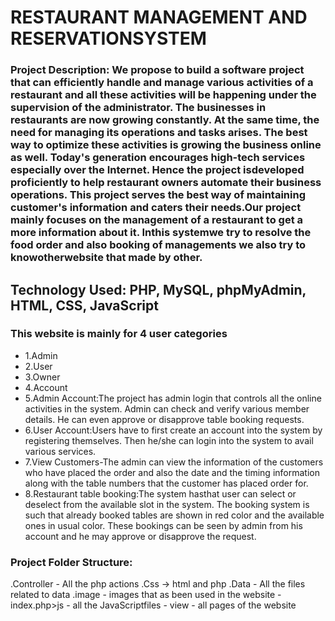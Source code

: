 # RESTAURANT MANAGEMENT AND RESERVATIONSYSTEM


### Project Description: We propose to build a software project that can efficiently handle and manage various activities of a restaurant and all these activities will be happening under the supervision of the administrator. The businesses in restaurants are now growing constantly. At the same time, the need for managing its operations and tasks arises. The best way to optimize these activities is growing the business online as well. Today's generation encourages high-tech services especially over the Internet. Hence the project isdeveloped proficiently to help restaurant owners automate their business operations. This project serves the best way of maintaining customer's information and caters their needs.Our project mainly focuses on the management of a restaurant to get a more information about it. Inthis systemwe try to resolve the food order and also booking of managements we also try to knowotherwebsite that made by other.

## Technology Used: PHP, MySQL, phpMyAdmin, HTML, CSS, JavaScript

### This website  is mainly for 4 user categories
 - 1.Admin
 - 2.User
 - 3.Owner
 - 4.Account 
 - 5.Admin Account:The  project  has  admin  login  that  controls  all  the  online  activities  in  the system.   Admin   can   check   and   verify   various   member           details.   He   can   even   approve   or disapprove table booking requests.
 - 6.User Account:Users have to first create an account into the system by registering themselves. Then he/she can login into the system to avail various services.
 - 7.View  Customers-The  admin  can  view  the  information  of  the  customers  who  have  placed  the order  and  also  the  date  and  the  timing  information  along  with     the  table  numbers  that  the customer has placed order for.
 - 8.Restaurant table booking:The system hasthat user can select or deselect from the available slot  in  the  system.  The  booking  system  is  such  that  already  booked       tables  are  shown  in  red color  and  the  available  ones  in  usual  color.  These  bookings  can  be  seen  by  admin  from  his account and he may approve or             disapprove the request.

### Project Folder Structure:
  .Controller
    - All the php actions
  .Css
    -> html and php
  .Data
    - All the files related to data
  .image
    - images that as been used in the website
    - index.php>js
    - all the JavaScriptfiles
    - view
    - all pages of the website
    

